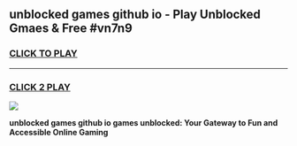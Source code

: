 
## unblocked games github io - Play Unblocked Gmaes & Free #vn7n9
<h3>
<a href="https://news.freeplayer.one?title=unblocked_games_github_io&ref=03M">CLICK TO PLAY</a></h3>
<hr>

<h3>
<a href="https://news.freeplayer.one?title=unblocked_games_github_io&ref=03M">CLICK 2 PLAY</a>
  
</h3>

<a href="https://news.freeplayer.one?title=unblocked_games_github_io&ref=03M"><img src="https://clearcache.store/games.png"></a>


**unblocked games github io games unblocked: Your Gateway to Fun and Accessible Online Gaming**
